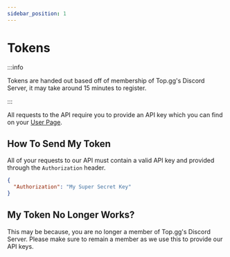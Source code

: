 ```yaml
---
sidebar_position: 1
---
```

# Tokens

:::info

Tokens are handed out based off of membership of Top.gg's Discord Server, it may take around 15 minutes to register.

:::

All requests to the API require you to provide an API key which you can find on your [User Page](https://dblstatistics.com/user/me).


## How To Send My Token
All of your requests to our API must contain a valid API key and provided through the `Authorization` header.

```json
{
  "Authorization": "My Super Secret Key"
}
```

## My Token No Longer Works?
This may be because, you are no longer a member of Top.gg's Discord Server. Please make sure to remain a member as we use this to provide our API keys. 
